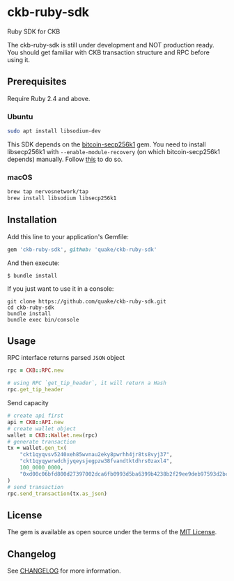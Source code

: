 # ckb-ruby-sdk

Ruby SDK for CKB

The ckb-ruby-sdk is still under development and NOT production ready. You should get familiar with CKB transaction structure and RPC before using it.

## Prerequisites

Require Ruby 2.4 and above.

### Ubuntu

```bash
sudo apt install libsodium-dev
```

This SDK depends on the [bitcoin-secp256k1](https://github.com/cryptape/ruby-bitcoin-secp256k1) gem. You need to install libsecp256k1 with `--enable-module-recovery` (on which bitcoin-secp256k1 depends) manually. Follow [this](https://github.com/cryptape/ruby-bitcoin-secp256k1#prerequisite) to do so.

### macOS

```bash
brew tap nervosnetwork/tap
brew install libsodium libsecp256k1
```

## Installation

Add this line to your application's Gemfile:

```ruby
gem 'ckb-ruby-sdk', github: 'quake/ckb-ruby-sdk'
```

And then execute:

    $ bundle install

If you just want to use it in a console:

```
git clone https://github.com/quake/ckb-ruby-sdk.git
cd ckb-ruby-sdk
bundle install
bundle exec bin/console
```

## Usage

RPC interface returns parsed `JSON` object

```ruby
rpc = CKB::RPC.new

# using RPC `get_tip_header`, it will return a Hash
rpc.get_tip_header
```

Send capacity

```ruby
# create api first
api = CKB::API.new
# create wallet object
wallet = CKB::Wallet.new(rpc)
# generate transaction
tx = wallet.gen_tx(
    "ckt1qyqvsv5240xeh85wvnau2eky8pwrhh4jr8ts8vyj37",
    "ckt1qyqywrwdchjyqeysjegpzw38fvandtktdhrs0zaxl4",
    100_0000_0000,
    "0xd00c06bfd800d27397002dca6fb0993d5ba6399b4238b2f29ee9deb97593d2bc".from_hex
)
# send transaction
rpc.send_transaction(tx.as_json)
```

## License

The gem is available as open source under the terms of the [MIT License](https://opensource.org/licenses/MIT).

## Changelog

See [CHANGELOG](CHANGELOG.md) for more information.
